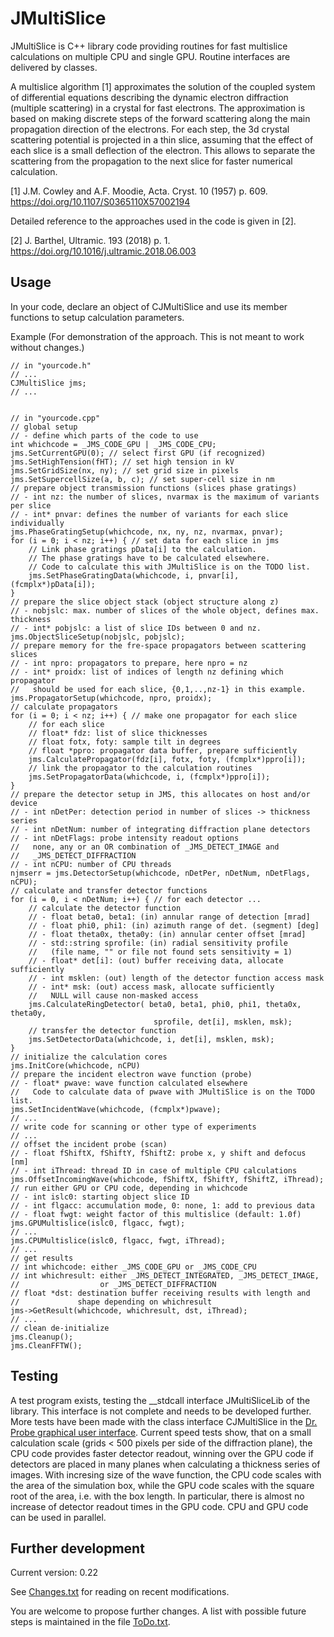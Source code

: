 # JMultiSlice

JMultiSlice is C++ library code providing routines for fast multislice calculations
on multiple CPU and single GPU. Routine interfaces are delivered by classes.

A multislice algorithm [1] approximates the solution of the coupled system of
differential equations describing the dynamic electron diffraction (multiple
scattering) in a crystal for fast electrons. The approximation is based on
making discrete steps of the forward scattering along the main propagation
direction of the electrons. For each step, the 3d crystal scattering potential
is projected in a thin slice, assuming that the effect of each slice is a small
deflection of the electron. This allows to separate the scattering from the
propagation to the next slice for faster numerical calculation.


[1] J.M. Cowley and A.F. Moodie, Acta. Cryst. 10 (1957) p. 609.
    https://doi.org/10.1107/S0365110X57002194


Detailed reference to the approaches used in the code is given in [2].

[2] J. Barthel, Ultramic. 193 (2018) p. 1.
    https://doi.org/10.1016/j.ultramic.2018.06.003


## Usage

In your code, declare an object of CJMultiSlice and use its member functions to
setup calculation parameters.

Example (For demonstration of the approach. This is not meant to work without changes.)

```
// in "yourcode.h"
// ...
CJMultiSlice jms;
// ...

	
// in "yourcode.cpp"
// global setup
// - define which parts of the code to use
int whichcode = _JMS_CODE_GPU | _JMS_CODE_CPU;
jms.SetCurrentGPU(0); // select first GPU (if recognized)
jms.SetHighTension(fHT); // set high tension in kV
jms.SetGridSize(nx, ny); // set grid size in pixels
jms.SetSupercellSize(a, b, c); // set super-cell size in nm
// prepare object transmission functions (slices phase gratings)
// - int nz: the number of slices, nvarmax is the maximum of variants per slice
// - int* pnvar: defines the number of variants for each slice individually
jms.PhaseGratingSetup(whichcode, nx, ny, nz, nvarmax, pnvar);
for (i = 0; i < nz; i++) { // set data for each slice in jms
	// Link phase gratings pData[i] to the calculation.
	// The phase gratings have to be calculated elsewhere.
	// Code to calculate this with JMultiSlice is on the TODO list.
	jms.SetPhaseGratingData(whichcode, i, pnvar[i], (fcmplx*)pData[i]);
}
// prepare the slice object stack (object structure along z)
// - nobjslc: max. number of slices of the whole object, defines max. thickness
// - int* pobjslc: a list of slice IDs between 0 and nz.
jms.ObjectSliceSetup(nobjslc, pobjslc);
// prepare memory for the fre-space propagators between scattering slices
// - int npro: propagators to prepare, here npro = nz
// - int* proidx: list of indices of length nz defining which propagator
//   should be used for each slice, {0,1,..,nz-1} in this example.
jms.PropagatorSetup(whichcode, npro, proidx);
// calculate propagators
for (i = 0; i < nz; i++) { // make one propagator for each slice
	// for each slice
	// float* fdz: list of slice thicknesses
	// float fotx, foty: sample tilt in degrees
	// float *ppro: propagator data buffer, prepare sufficiently
	jms.CalculatePropagator(fdz[i], fotx, foty, (fcmplx*)ppro[i]);
	// link the propagator to the calculation routines
	jms.SetPropagatorData(whichcode, i, (fcmplx*)ppro[i]);
}
// prepare the detector setup in JMS, this allocates on host and/or device
// - int nDetPer: detection period in number of slices -> thickness series
// - int nDetNum: number of integrating diffraction plane detectors
// - int nDetFlags: probe intensity readout options
//   none, any or an OR combination of _JMS_DETECT_IMAGE and
//   _JMS_DETECT_DIFFRACTION
// - int nCPU: number of CPU threads
njmserr = jms.DetectorSetup(whichcode, nDetPer, nDetNum, nDetFlags, nCPU);
// calculate and transfer detector functions
for (i = 0, i < nDetNum; i++) { // for each detector ...
	// calculate the detector function
	// - float beta0, beta1: (in) annular range of detection [mrad]
	// - float phi0, phi1: (in) azimuth range of det. (segment) [deg]
	// - float theta0x, theta0y: (in) annular center offset [mrad]
	// - std::string sprofile: (in) radial sensitivity profile
	//   (file name, "" or file not found sets sensitivity = 1)
	// - float* det[i]: (out) buffer receiving data, allocate sufficiently
	// - int msklen: (out) length of the detector function access mask
	// - int* msk: (out) access mask, allocate sufficiently
	//   NULL will cause non-masked access
	jms.CalculateRingDetector( beta0, beta1, phi0, phi1, theta0x, theta0y,
		                        sprofile, det[i], msklen, msk);
	// transfer the detector function
	jms.SetDetectorData(whichcode, i, det[i], msklen, msk);
}
// initialize the calculation cores
jms.InitCore(whichcode, nCPU)
// prepare the incident electron wave function (probe)
// - float* pwave: wave function calculated elsewhere
//   Code to calculate data of pwave with JMultiSlice is on the TODO list.
jms.SetIncidentWave(whichcode, (fcmplx*)pwave);
// ...
// write code for scanning or other type of experiments
// ...
// offset the incident probe (scan)
// - float fShiftX, fShiftY, fShiftZ: probe x, y shift and defocus [nm]
// - int iThread: thread ID in case of multiple CPU calculations
jms.OffsetIncomingWave(whichcode, fShiftX, fShiftY, fShiftZ, iThread);
// run either GPU or CPU code, depending in whichcode
// - int islc0: starting object slice ID
// - int flgacc: accumulation mode, 0: none, 1: add to previous data
// - float fwgt: weight factor of this multislice (default: 1.0f)
jms.GPUMultislice(islc0, flgacc, fwgt);
// ... 
jms.CPUMultislice(islc0, flgacc, fwgt, iThread);
// ...
// get results
// int whichcode: either _JMS_CODE_GPU or _JMS_CODE_CPU
// int whichresult: either _JMS_DETECT_INTEGRATED, _JMS_DETECT_IMAGE,
//                  or _JMS_DETECT_DIFFRACTION
// float *dst: destination buffer receiving results with length and
//             shape depending on whichresult
jms->GetResult(whichcode, whichresult, dst, iThread);
// ...
// clean de-initialize
jms.Cleanup();
jms.CleanFFTW();
```


## Testing

A test program exists, testing the __stdcall interface JMultiSliceLib of the library.
This interface is not complete and needs to be developed further. More tests have been
made with the class interface CJMultiSlice in the 
[Dr. Probe graphical user interface](http://www.er-c.org/barthel/drprobe/).
Current speed tests show, that on a small calculation scale (grids < 500 pixels per side of
the diffraction plane), the CPU code provides faster detector readout, winning over the GPU
code if detectors are placed in many planes when calculating a thickness series of images.
With incresing size of the wave function, the CPU code scales with the area of the simulation
box, while the GPU code scales with the square root of the area, i.e. with the box length.
In particular, there is almost no increase of detector readout times in the GPU code.
CPU and GPU code can be used in parallel.


## Further development

Current version: 0.22

See [Changes.txt](https://github.com/ju-bar/JMultiSliceLib/blob/master/Changes.txt) for reading on recent modifications.

You are welcome to propose further changes. A list with possible future steps is maintained
in the file [ToDo.txt](https://github.com/ju-bar/JMultiSliceLib/blob/master/ToDo.txt).
